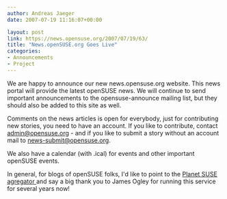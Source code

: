 ```yaml
---
author: Andreas Jaeger
date: 2007-07-19 11:16:07+00:00

layout: post
link: https://news.opensuse.org/2007/07/19/63/
title: "News.openSUSE.org Goes Live"
categories:
- Announcements
- Project
---
```

We are happy to announce our new news.opensuse.org website. This news portal will provide the latest openSUSE news.  We will continue to send important announcements to the opensuse-announce mailing list, but they should also be added to this site as well.

Comments on the news articles is open for everybody, just for contributing new stories, you need to have an account.  If you like to contribute, contact admin@opensuse.org - and if you like to submit a story without an account mail to news-submit@opensuse.org.

We also have a calendar (with .ical) for events and other important openSUSE events.

In general, for blogs of openSUSE folks, I'd like to point to the [Planet SUSE agregator ](http://www.planetsuse.org) and say a big thank you to James Ogley for running this service for several years now!		
